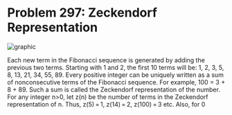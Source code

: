 # Problem 297: Zeckendorf Representation

![graphic](img297.gif)

Each new term in the Fibonacci sequence is generated by adding the
previous two terms. Starting with 1 and 2, the first 10 terms will be:
1, 2, 3, 5, 8, 13, 21, 34, 55, 89. Every positive integer can be
uniquely written as a sum of nonconsecutive terms of the Fibonacci
sequence. For example, 100 = 3 + 8 + 89. Such a sum is called the
Zeckendorf representation of the number. For any integer n&gt;0, let
z(n) be the number of terms in the Zeckendorf representation of n. Thus,
z(5) = 1, z(14) = 2, z(100) = 3 etc. Also, for 0